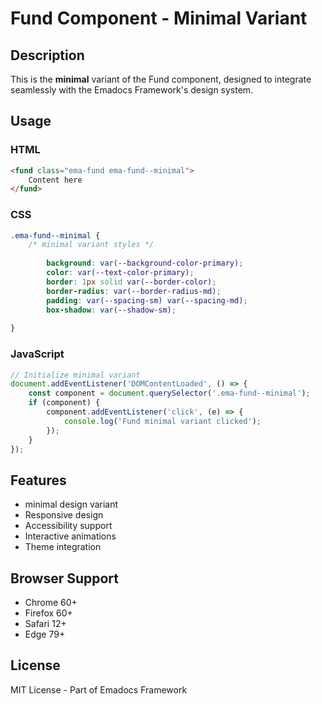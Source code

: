 # Fund Component - Minimal Variant

## Description
This is the **minimal** variant of the Fund component, designed to integrate seamlessly with the Emadocs Framework's design system.

## Usage

### HTML
```html
<fund class="ema-fund ema-fund--minimal">
    Content here
</fund>
```

### CSS
```css
.ema-fund--minimal {
    /* minimal variant styles */
    
        background: var(--background-color-primary);
        color: var(--text-color-primary);
        border: 1px solid var(--border-color);
        border-radius: var(--border-radius-md);
        padding: var(--spacing-sm) var(--spacing-md);
        box-shadow: var(--shadow-sm);
    
}
```

### JavaScript
```javascript
// Initialize minimal variant
document.addEventListener('DOMContentLoaded', () => {
    const component = document.querySelector('.ema-fund--minimal');
    if (component) {
        component.addEventListener('click', (e) => {
            console.log('Fund minimal variant clicked');
        });
    }
});
```

## Features
- minimal design variant
- Responsive design
- Accessibility support
- Interactive animations
- Theme integration

## Browser Support
- Chrome 60+
- Firefox 60+
- Safari 12+
- Edge 79+

## License
MIT License - Part of Emadocs Framework
